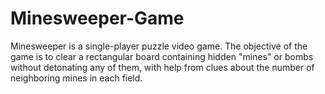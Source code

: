 # Minesweeper-Game
Minesweeper is a single-player puzzle video game. The objective of the  game is to clear a rectangular board containing hidden "mines" or bombs without detonating any of them, with help from clues about the number of neighboring mines in each field. 

